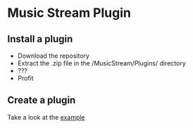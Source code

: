 # Music Stream Plugin

## Install a plugin
- Download the repository
- Extract the .zip file in the /MusicStream/Plugins/ directory
- ???
- Profit

## Create a plugin
Take a look at the [example](/Example/)